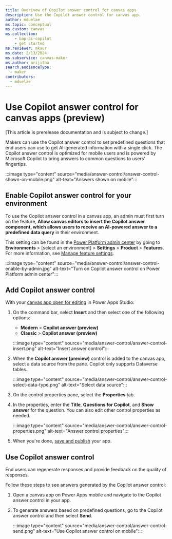 ```yaml
---
title: Overivew of Copilot answer control for canvas apps
description: Use the Copilot answer control for canvas app.
author: mduelae
ms.topic: conceptual
ms.custom: canvas
ms.collection: 
    - bap-ai-copilot
    - get started
ms.reviewer: mkaur
ms.date: 2/13/2024
ms.subservice: canvas-maker
ms.author: arijitba
search.audienceType: 
  - maker
contributors:
  - mduelae
---
```


#  Use Copilot answer control for canvas apps (preview)

[This article is prerelease documentation and is subject to change.]

Makers can use the Copilot answer control to set predefined questions that end users can use to get AI-generated information with a single click. The Copilot answer control is optimized for mobile users and is powered by Microsoft Copilot to bring answers to common questions to users' fingertips.


:::image type="content" source="media/answer-control/answer-control-shown-on-mobile.png" alt-text="Answers shown on mobile":::

## Enable Copilot answer control for your environment

To use the Copilot answer control in a canvas app, an admin must first turn on the feature, **Allow canvas editors to insert the Copilot answer component, which allows users to receive an AI-powered answer to a predefined data query** in their environment. 

This setting can be found in the [Power Platform admin center](https://admin.powerplatform.microsoft.com) by going to **Environments** > [select an environment] > **Settings** > **Product** > **Features**. For more information, see [Manage feature settings](/power-platform/admin/settings-features#copilot-preview).

:::image type="content" source="media/answer-control/answer-control-enable-by-admin.jpg" alt-text="Turn on Copilot answer control on Power Platform admin center":::

## Add Copilot answer control

With your [canvas app open for editing](edit-app.md) in Power Apps Studio:

1. On the command bar, select **Insert** and then select one of the following options:
   
    - **Modern** > **Copilot answer (preview)**
    - **Classic** > **Copilot answer (preview)**
      
    :::image type="content" source="media/answer-control/answer-control-insert.png" alt-text="Insert answer control":::

1. When the **Copilot answer (preview)** control is added to the canvas app, select a data source from the pane. Copilot only supports Dataverse tables.

   :::image type="content" source="media/answer-control/answer-control-select-data-type.png" alt-text="Select data source":::

1. On the control properties pane, select the **Properties** tab.

1. In the properties, enter the **Title**, **Questions for Copilot**, and **Show answer** for the question. You can also edit other control properties as needed.

   :::image type="content" source="media/answer-control/answer-control-properties.png" alt-text="Answer control properties":::

1. When you're done, [save and publish](save-publish-app.md) your app.

## Use Copilot answer control

End users can regenerate responses and provide feedback on the quality of responses.

Follow these steps to see answers generated by the Copilot answer control:

1. Open a canvas app on Power Apps mobile and navigate to the Copilot answer control in your app.
1. To generate answers based on predefined questions, go to the Copilot answer control and then select **Send**.

    :::image type="content" source="media/answer-control/answer-control-send.png" alt-text="Use Copilot answer control on mobile":::


